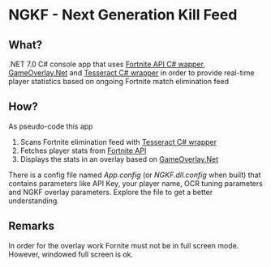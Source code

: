 # NGKF - Next Generation Kill Feed

## What?
.NET 7.0 C# console app that uses [Fortnite API C# wapper](https://github.com/Fortnite-API/csharp-wrapper "Fortnite API C# wapper"), [GameOverlay.Net](https://github.com/michel-pi/GameOverlay.Net "GameOverlay.Net") and [Tesseract C# wrapper](https://github.com/charlesw/tesseract "Tesseract C# wrapper") in order to provide real-time player statistics based on ongoing Fortnite match elimination feed

## How?
As pseudo-code this app
1. Scans Fortnite elimination feed with [Tesseract C# wrapper](https://github.com/charlesw/tesseract "Tesseract C# wrapper")
2. Fetches player stats from [Fortnite API](https://fortnite-api.com/ "Fortnite API")
3. Displays the stats in an overlay based on [GameOverlay.Net](https://github.com/michel-pi/GameOverlay.Net "GameOverlay.Net")

There is a config file named *App.config* (or *NGKF.dll.config* when built) that contains parameters like API Key, your player name, OCR tuning parameters and NGKF overlay parameters. Explore the file to get a better understanding.


## Remarks
In order for the overlay work Fornite must not be in full screen mode. However, windowed full screen is ok.
